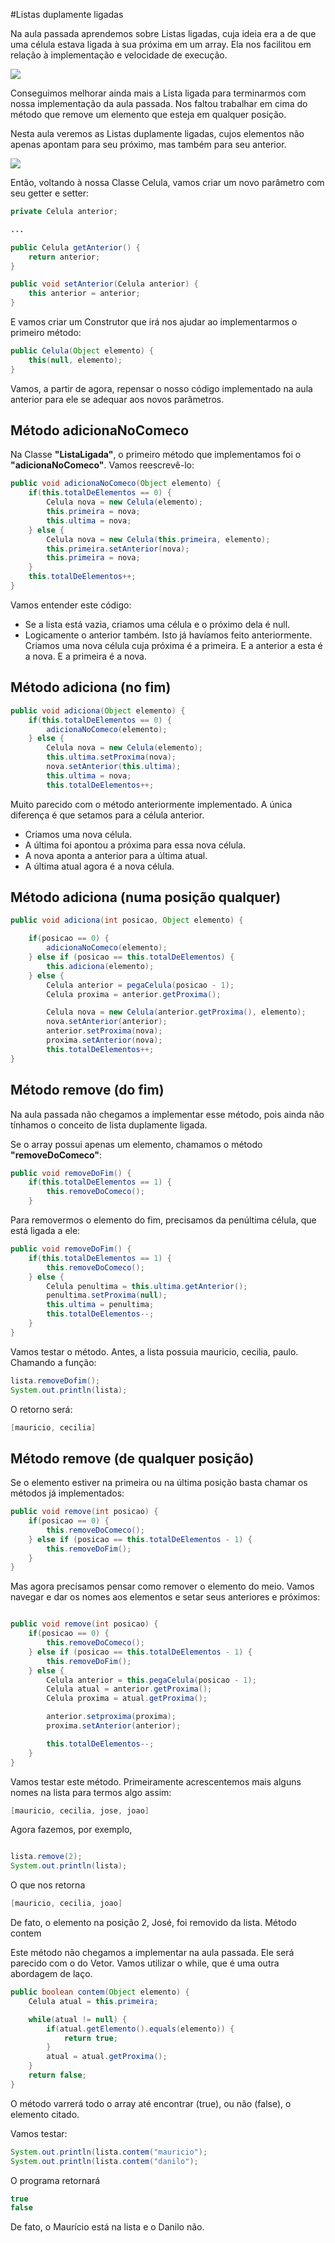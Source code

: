 #Listas duplamente ligadas

Na aula passada aprendemos sobre Listas ligadas, cuja ideia era a de que uma célula estava ligada à sua próxima em um array. Ela nos facilitou em relação à implementação e velocidade de execução.

![](https://s3.amazonaws.com/caelum-online-public/estrutura-de-dados/cap04/estdados_4_1.png)

Conseguimos melhorar ainda mais a Lista ligada para terminarmos com nossa implementação da aula passada. Nos faltou trabalhar em cima do método que remove um elemento que esteja em qualquer posição.

Nesta aula veremos as Listas duplamente ligadas, cujos elementos não apenas apontam para seu próximo, mas também para seu anterior.

![](https://s3.amazonaws.com/caelum-online-public/estrutura-de-dados/cap04/estdados_4_2.png)

Então, voltando à nossa Classe Celula, vamos criar um novo parâmetro com seu getter e setter:
```java
private Celula anterior;

...

public Celula getAnterior() {
    return anterior;
}

public void setAnterior(Celula anterior) {
    this anterior = anterior;
}
```
E vamos criar um Construtor que irá nos ajudar ao implementarmos o primeiro método:

```java
public Celula(Object elemento) {
    this(null, elemento);
}
```
Vamos, a partir de agora, repensar o nosso código implementado na aula anterior para ele se adequar aos novos parâmetros.

## Método adicionaNoComeco

Na Classe **"ListaLigada"**, o primeiro método que implementamos foi o **"adicionaNoComeco"**. Vamos reescrevê-lo:
```java
public void adicionaNoComeco(Object elemento) {
    if(this.totalDeElementos == 0) {
        Celula nova = new Celula(elemento);
        this.primeira = nova;
        this.ultima = nova;
    } else {
        Celula nova = new Celula(this.primeira, elemento);
        this.primeira.setAnterior(nova);
        this.primeira = nova;
    }
    this.totalDeElementos++;
}
```
Vamos entender este código:

* Se a lista está vazia, criamos uma célula e o próximo dela é null.
  <br>
*  Logicamente o anterior também. Isto já havíamos feito anteriormente.
Criamos uma nova célula cuja próxima é a primeira. E a anterior a esta é a nova. E a primeira é a nova.

## Método adiciona (no fim)

```java
public void adiciona(Object elemento) {
    if(this.totalDeElementos == 0) {
        adicionaNoComeco(elemento);
    } else {
        Celula nova = new Celula(elemento);
        this.ultima.setProxima(nova);
        nova.setAnterior(this.ultima);
        this.ultima = nova;
        this.totalDeElementos++;
```
Muito parecido com o método anteriormente implementado. A única diferença é que setamos para a célula anterior.

* Criamos uma nova célula.
* A última foi apontou a próxima para essa nova célula.
* A nova aponta a anterior para a última atual.
* A última atual agora é a nova célula.

## Método adiciona (numa posição qualquer)

```java
public void adiciona(int posicao, Object elemento) {

    if(posicao == 0) {
        adicionaNoComeco(elemento);
    } else if (posicao == this.totalDeElementos) {
        this.adiciona(elemento);
    } else {
        Celula anterior = pegaCelula(posicao - 1);
        Celula proxima = anterior.getProxima();

        Celula nova = new Celula(anterior.getProxima(), elemento);
        nova.setAnterior(anterior);
        anterior.setProxima(nova);
        proxima.setAnterior(nova);
        this.totalDeElementos++;
}
```
## Método remove (do fim)

Na aula passada não chegamos a implementar esse método, pois ainda não tínhamos o conceito de lista duplamente ligada.

Se o array possui apenas um elemento, chamamos o método **"removeDoComeco"**:

```java
public void removeDoFim() {
    if(this.totalDeElementos == 1) {
        this.removeDoComeco();
    }
```

Para removermos o elemento do fim, precisamos da penúltima célula, que está ligada a ele:

```java
public void removeDoFim() {
    if(this.totalDeElementos == 1) {
        this.removeDoComeco();
    } else {
        Celula penultima = this.ultima.getAnterior();
        penultima.setProxima(null);
        this.ultima = penultima;
        this.totalDeElementos--;
    }
}
```
Vamos testar o método. Antes, a lista possuia mauricio, cecilia, paulo. Chamando a função:

```java
lista.removeDofim();
System.out.println(lista);
```
O retorno será:
```java
[mauricio, cecilia]
```

## Método remove (de qualquer posição)

Se o elemento estiver na primeira ou na última posição basta chamar os métodos já implementados:

```java
public void remove(int posicao) {
    if(posicao == 0) {
        this.removeDoComeco();
    } else if (posicao == this.totalDeElementos - 1) {
        this.removeDoFim();
    }
}
```

Mas agora precisamos pensar como remover o elemento do meio. Vamos navegar e dar os nomes aos elementos e setar seus anteriores e próximos:

```java

public void remove(int posicao) {
    if(posicao == 0) {
        this.removeDoComeco();
    } else if (posicao == this.totalDeElementos - 1) {
        this.removeDoFim();
    } else {
        Celula anterior = this.pegaCelula(posicao - 1);
        Celula atual = anterior.getProxima();
        Celula proxima = atual.getProxima();

        anterior.setproxima(proxima);
        proxima.setAnterior(anterior);

        this.totalDeElementos--;
    }
}
```
Vamos testar este método. Primeiramente acrescentemos mais alguns nomes na lista para termos algo assim:
```java
[mauricio, cecilia, jose, joao]
```
Agora fazemos, por exemplo,

```java

lista.remove(2);
System.out.println(lista);
```
O que nos retorna
```java
[mauricio, cecilia, joao]
```
De fato, o elemento na posição 2, José, foi removido da lista.
Método contem

Este método não chegamos a implementar na aula passada. Ele será parecido com o do Vetor. Vamos utilizar o while, que é uma outra abordagem de laço.

```java
public boolean contem(Object elemento) {
    Celula atual = this.primeira;

    while(atual != null) {
        if(atual.getElemento().equals(elemento)) {
            return true;
        }
        atual = atual.getProxima();
    }
    return false;
}
```
O método varrerá todo o array até encontrar (true), ou não (false), o elemento citado.

Vamos testar:

```java
System.out.println(lista.contem("mauricio");
System.out.println(lista.contem("danilo");
```
O programa retornará

```java
true
false
```
De fato, o Maurício está na lista e o Danilo não.